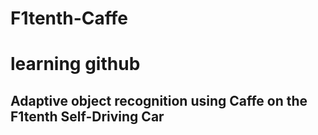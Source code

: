 # F1tenth-Caffe
# learning github
## Adaptive object recognition using Caffe on the F1tenth Self-Driving Car
